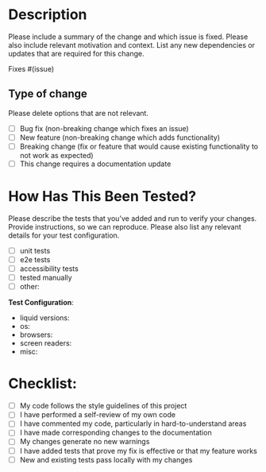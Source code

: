 # Description

Please include a summary of the change and which issue is fixed. 
Please also include relevant motivation and context. 
List any new dependencies or updates that are required for this change.

Fixes #(issue)

## Type of change

Please delete options that are not relevant.

- [ ] Bug fix (non-breaking change which fixes an issue)
- [ ] New feature (non-breaking change which adds functionality)
- [ ] Breaking change (fix or feature that would cause existing functionality to not work as expected)
- [ ] This change requires a documentation update

# How Has This Been Tested?

Please describe the tests that you've added and run to verify your changes. 
Provide instructions, so we can reproduce. 
Please also list any relevant details for your test configuration.

- [ ] unit tests
- [ ] e2e tests
- [ ] accessibility tests
- [ ] tested manually
- [ ] other:

**Test Configuration**:

- liquid versions:
- os:
- browsers:
- screen readers:
- misc:

# Checklist:

- [ ] My code follows the style guidelines of this project
- [ ] I have performed a self-review of my own code
- [ ] I have commented my code, particularly in hard-to-understand areas
- [ ] I have made corresponding changes to the documentation
- [ ] My changes generate no new warnings
- [ ] I have added tests that prove my fix is effective or that my feature works
- [ ] New and existing tests pass locally with my changes
